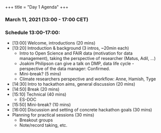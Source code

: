 +++
title = "Day 1 Agenda"
+++


### March 11, 2021 (13:00 - 17:00 CET)


### Schedule 13:00-17:00:

- [13:00] Welcome, introductions (20 mins)
- [13:20] Introduction & background (3 intros, ~20min each)
    - Intro to Open Science and FAIR data (motivation for data management), taking the perspective of researcher (Matus, Adil, …) 
    - Joakim Philipson can give a talk on DMP, data life cycle - perspective of the data manager: Confirmed.
    - Mini-break? (5 mins)
    - Climate researchers perspective and workflow: Anne, Hamish, Tyge
- [14:30] Intro to hackathon aims, general discussion (20 mins)
- [14:50] Break (20 mins) 
- [15:10] Technical (40 mins)
    - ES-DOC
- [15:50] Mini-break? (10 mins)
- [16:00] Discussion and setting of concrete hackathon goals (30 mins) 
- Planning for practical sessions (30 mins)
    - Breakout groups
    - Note/record taking, etc.
 


